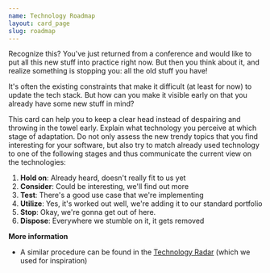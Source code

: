 ```yaml
---
name: Technology Roadmap
layout: card_page
slug: roadmap
---
```

Recognize this? You've just returned from a conference and would like to put all this new stuff into practice right now. But then you think about it, and realize something is stopping you: all the old stuff you have!

It's often the existing constraints that make it difficult (at least for now) to update the tech stack. But how can you make it visible early on that you already have some new stuff in mind?

This card can help you to keep a clear head instead of despairing and throwing in the towel early. Explain what technology you perceive at which stage of adaptation. Do not only assess the new trendy topics that you find interesting for your software, but also try to match already used technology to one of the following stages and thus communicate the current view on the technologies:

1. **Hold on**: Already heard, doesn't really fit to us yet
2. **Consider**: Could be interesting, we'll find out more
3. **Test**: There's a good use case that we're implementing
4. **Utilize**: Yes, it's worked out well, we're adding it to our standard portfolio
5. **Stop**: Okay, we're gonna get out of here.
6. **Dispose**: Everywhere we stumble on it, it gets removed


**More information**

* A similar procedure can be found in the [Technology Radar](https://www.thoughtworks.com/de/radar) (which we used for inspiration)

